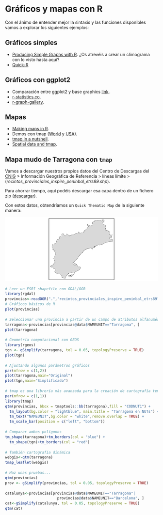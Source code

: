 
# Gráficos y mapas con R

Con el ánimo de entender mejor la sintaxis y las funciones disponibles vamos a explorar los siguientes ejemplos:

## Gráficos simples

- [Producing Simple Graphs with R](https://www.harding.edu/fmccown/r/). ¿Os atrevéis a crear un climograma con lo visto hasta aquí?
- [Quick-R](https://www.statmethods.net/graphs/index.html)



## Gráficos con ggplot2

- Comparación entre ggplot2 y base graphics [link](https://tutorials.iq.harvard.edu/R/Rgraphics/Rgraphics.html).
- [r-statistics.co](http://r-statistics.co/Top50-Ggplot2-Visualizations-MasterList-R-Code.html).
- [r-graph-gallery](https://www.r-graph-gallery.com/portfolio/ggplot2-package/).

## Mapas

- [Making maps in R](https://cengel.github.io/rspatial/4_Mapping.nb.html).
- Demos con tmap ([World](https://github.com/mtennekes/tmap/tree/master/demo/WorldFacets) y [USA](https://github.com/mtennekes/tmap/tree/master/demo/USChoropleth)).
- [tmap in a nutshell](https://cran.r-project.org/web/packages/tmap/vignettes/tmap-nutshell.html#quick-thematic-map).
- [Spatial data and tmap](https://gotellilab.github.io/Bio381/StudentPresentations/SpatialDataTutorial.html).


## Mapa mudo de Tarragona con `tmap`

Vamos a descargar nuestros propios datos del Centro de Descargas del [CNIG](http://centrodedescargas.cnig.es/CentroDescargas/index.jsp#) > Información Geográfica de Referencia > líneas límite > (*recintos_provinciales_inspire_peninbal_etrs89.shp*).

Para ahorrar tiempo, aquí podéis descargar esa capa dentro de un fichero zip ([descargar](data/recintos_provinciales_inspire_peninbal_etrs89.zip)).

Con estos datos, obtendríamos un `Quick Thematic Map` de la siguiente manera:

![*Quick Thematic Map* con nuestros propios datos](images/qtm-tarragona.png)

```r
# Leer un ESRI shapefile con GDAL/OGR
library(rgdal)
provincias<-readOGR(".","recintos_provinciales_inspire_peninbal_etrs89")
# Gráficos básicos de R
plot(provincias)

# Seleccionar una provincia a partir de un campo de atributos alfanuméricos
tarragona<-provincias[provincias@data$NAMEUNIT=="Tarragona", ]
plot(tarragona)

# Geometría computacional con GEOS
library(rgeos)
tgn <- gSimplify(tarragona, tol = 0.05, topologyPreserve = TRUE)
plot(tgn)

# Ajustando algunos parámetros gráficos
par(mfrow = c(1,2))
plot(tarragona,main="Original")
plot(tgn,main="Simplificado")

# tmap es una librería más avanzada para la creación de cartografía temática
par(mfrow = c(1,1))
library(tmap)
qtm(provincias, bbox = tmaptools::bb(tarragona),fill = "CODNUT1") +
  tm_layout(bg.color = "lightblue", main.title = "Tarragona en NUTs") +
  tm_text("NAMEUNIT",bg.color = "white",remove.overlap = TRUE) +
  tm_scale_bar(position = c("left", "bottom"))

# Comparar ambos polígonos
tm_shape(tarragona)+tm_borders(col = "blue") +
  tm_shape(tgn)+tm_borders(col = "red")

# También cartografía dinámica
webgis<-qtm(tarragona)
tmap_leaflet(webgis)

# Haz unas pruebas...
qtm(provincias)
prov <- gSimplify(provincias, tol = 0.05, topologyPreserve = TRUE)

catalunya<-provincias[provincias@data$NAMEUNIT=="Tarragona"|
                        provincias@data$NAMEUNIT=="Barcelona", ]
cat<-gSimplify(catalunya, tol = 0.05, topologyPreserve = TRUE)
qtm(cat)
```
